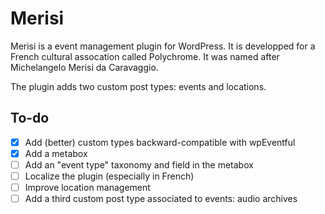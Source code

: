 # Merisi

Merisi is a event management plugin for WordPress. It is developped for a French
cultural assocation called Polychrome. It was named after Michelangelo Merisi da Caravaggio.

The plugin adds two custom post types: events and locations.

## To-do

- [x] Add (better) custom types backward-compatible with wpEventful
- [x] Add a metabox
- [ ] Add an "event type" taxonomy and field in the metabox
- [ ] Localize the plugin (especially in French)
- [ ] Improve location management
- [ ] Add a third custom post type associated to events: audio archives
